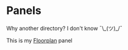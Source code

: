 # Panels

Why another directory? I don't know ¯\\\_(ツ)\_/¯

This is my [Floorplan](https://github.com/pkozul/ha-floorplan) panel
